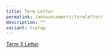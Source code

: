 ```yaml
---
title: Term Letter
permalink: /announcements/termletter/
description: ""
variant: tiptap
---
```

<p><a href="/files/Term Letters/2025/2025_Term_3_Letter.pdf" rel="noopener nofollow" target="_blank">Term 3 Letter</a>
</p>